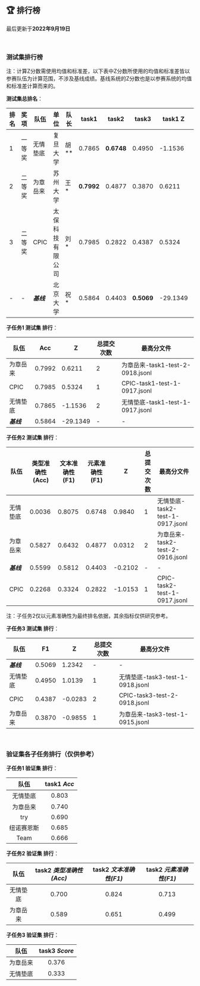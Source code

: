 
<br/>

## 🏆 排行榜

<p class="text-center">最后更新于<strong>2022年9月19日</strong></p>

<br/>

### 测试集排行榜

<p>注：计算Z分数需使用均值和标准差，以下表中Z分数所使用的均值和标准差皆以参赛队伍为计算范围，不涉及基线成绩。基线系统的Z分数也是以参赛系统的均值和标准差计算而来的。</p>

**测试集总排名**：

| 排名 | 奖项 | 队伍     | 单位             | 队长 | task1  | task2  | task3  | task1 Z | task2 Z | task3 Z | Z_mean  |
| ---- | --- | -------- | ---------------- | ---- | ------ | ------ | ------ | ------- | ------- | ------- | ------- |
| 1    | 一等奖 | 无情垫底 | 复旦大学         | 胡** | 0.7865 | **0.6748** | 0.4950 | -1.1536 | 0.9840  | 1.0139  | 0.2814  |
| 2    | 二等奖 | 为章岳来 | 苏州大学         | 王*  | **0.7992** | 0.4877 | 0.3870 | 0.6211  | 0.0312  | -0.9855 | -0.1110 |
| 3    | 二等奖 | CPIC     | 太保科技有限公司 | 刘*  | 0.7985 | 0.2822 | 0.4387 | 0.5324  | -1.0153 | -0.0283 | -0.1704 |
| - | - | <span style="color:var(--bs-secondary)">***基线***<span> | 北京大学 | 祝* | 0.5864 | 0.4403 | **0.5069** | -29.1349 | -0.2102 | 1.2342 | -9.3703 |


**子任务1 测试集 排行**：

| 队伍     | Acc | Z | 总提交次数 | 最高分文件                       |
| -------- | --------- | ------- | ---------- | -------------------------------- |
| 为章岳来 | 0.7992    | 0.6211  | 2          | 为章岳来-task1-test-2-0918.jsonl |
| CPIC     | 0.7985    | 0.5324  | 1          | CPIC-task1-test-1-0917.jsonl     |
| 无情垫底 | 0.7865    | -1.1536 | 2          | 无情垫底-task1-test-1-0917.jsonl |
| <span style="color:var(--bs-secondary)">***基线***<span>    | 0.5864    | -29.1349 | - | - |

**子任务2 测试集 排行**：

| 队伍     | 类型准确性(Acc) | 文本准确性(F1) | 元素准确性(F1) | Z | 总提交次数 | 最高分文件                       |
| -------- | ------- | ------- | ------- | ------- | ---------- | -------------------------------- |
| 无情垫底 | 0.0036  | 0.8075  | 0.6748  | 0.9840  | 1          | 无情垫底-task2-test-1-0917.jsonl |
| 为章岳来 | 0.5827  | 0.6432  | 0.4877  | 0.0312  | 2          | 为章岳来-task2-test-2-0916.jsonl |
| <span style="color:var(--bs-secondary)">***基线***<span>     | 0.5599  | 0.5812  | 0.4403  | -0.2102 | - | - |
| CPIC     | 0.2268  | 0.3324  | 0.2822  | -1.0153 | 1          | CPIC-task2-test-1-0917.jsonl     |

注：子任务2仅以元素准确性为最终排名依据，其余指标仅供研究参考。

**子任务3 测试集 排行**：

| 队伍     | F1 | Z | 总提交次数 | 最高分文件                       |
| -------- | -------- | ------- | ---------- | -------------------------------- |
| <span style="color:var(--bs-secondary)">***基线***<span>    | 0.5069    | 1.2342 | - | - |
| 无情垫底 | 0.4950   | 1.0139  | 1          | 无情垫底-task3-test-1-0918.jsonl |
| CPIC     | 0.4387   | -0.0283 | 2          | CPIC-task3-test-2-0918.jsonl     |
| 为章岳来 | 0.3870   | -0.9855 | 1          | 为章岳来-task3-test-1-0915.jsonl |


<br/>

### 验证集各子任务排行（仅供参考）

<!-- ##### 子任务1、2 验证集 综合排行

| 队伍 | 模型描述 | task1 *Acc* | task2 *Score* | task1 *Z* | task2 *Z* | Z<sub>*mean*</sub> |
| :--: | :--: | :--: | :--: | :--: | :--: | :--: |
| - | - | - | - | - | - | - | -->

**子任务1 验证集 排行**：

| 队伍 | task1 *Acc* |
| :--: | :--: |
| 无情垫底 | 0.803 |
| 为章岳来 | 0.740 |
| try | 0.690 |
| 纽诺赛恩斯 | 0.685 |
| Team | 0.666 |

**子任务2 验证集 排行**：

| 队伍 | task2 *类型准确性(Acc)* | task2 *文本准确性(F1)* | task2 *元素准确性(F1)* |
| :--: | :--: | :--: | :--: |
| 无情垫底 | 0.700 | 0.824 | 0.713 |
| 为章岳来 | 0.589 | 0.651 | 0.499 |

**子任务3 验证集 排行**：

| 队伍 | task3 *Score* |
| :--: | :--: |
| 为章岳来 | 0.376 |
| 无情垫底 | 0.333 |
